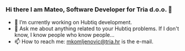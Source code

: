 ### Hi there I am Mateo, Software Developer for Tria d.o.o. 👋

- 🔭 I’m currently working on Hubtiq development.
- 💬 Ask me about anything related to your Hubtiq problems. If I don't know, I know people who know people...
- 📫 How to reach me: mkomljenovic@tria.hr is the e-mail.
